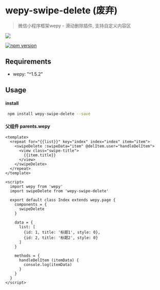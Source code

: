 # wepy-swipe-delete (废弃)

> 微信小程序框架wepy - 滑动删除插件, 支持自定义内容区


![](http://o80ronwlu.bkt.clouddn.com/wepy-swipe-del.gif)

[![npm version](https://img.shields.io/npm/v/wepy-swipe-delete.svg)](https://www.npmjs.com/package/wepy-swipe-delete)

## Requirements
- wepy: "^1.5.2"

## Usage
#### install

``` sh
 npm install wepy-swipe-delete --save
```

#### 父组件 parents.wepy

```vue
<template>
  <repeat for="{{list}}" key="index" index="index" item="item">
    <swipeDelete :swipeData="item" @delItem.user="handleDelItem">
      <view class="swipe-title">
        {{item.title}}
      </view>
    </swipeDelete>
  </repeat>
</template>

<script>
  import wepy from 'wepy'
  import swipeDelete from 'wepy-swipe-delete'

  export default class Index extends wepy.page {
    components = {
      swipeDelete
    }

    data = {
      list: [
        {id: 1, title: '标题1', style: 0},
        {id: 2, title: '标题2', style: 0}
      ]
    }

    methods = {
      handleDelItem (itemData) {
        console.log(itemData)
      }
    }
  }
</script>
```
